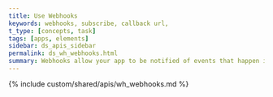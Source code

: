 ```yaml
---
title: Use Webhooks
keywords: webhooks, subscribe, callback url, 
t_type: [concepts, task]
tags: [apps, elements]
sidebar: ds_apis_sidebar 
permalink: ds_wh_webhooks.html
summary: Webhooks allow your app to be notified of events that happen in a Weebly site.
---
```

{% include custom/shared/apis/wh_webhooks.md %}
